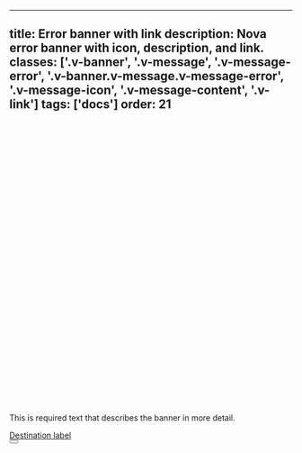 <!--
 *              Copyright (c) 2025 Visa, Inc.
 *
 * Licensed under the Apache License, Version 2.0 (the "License");
 * you may not use this file except in compliance with the License.
 * You may obtain a copy of the License at
 *
 *         http://www.apache.org/licenses/LICENSE-2.0
 *
 * Unless required by applicable law or agreed to in writing, software
 * distributed under the License is distributed on an "AS IS" BASIS,
 * WITHOUT WARRANTIES OR CONDITIONS OF ANY KIND, either express or implied.
 * See the License for the specific language governing permissions and
 * limitations under the License.
 *
 -->
---
title: Error banner with link
description: Nova error banner with icon, description, and link. 
classes: ['.v-banner', '.v-message', '.v-message-error', '.v-banner.v-message.v-message-error', '.v-message-icon', '.v-message-content', '.v-link']
tags: ['docs']
order: 21
---

<div class="v-message v-message-error v-banner">
  <svg aria-hidden="true" class="v-icon v-icon-visa v-icon-low v-message-icon" focusable="false" viewbox="0 0 24 24">
    <use href="#visa-error-low">
    </use>
  </svg>
  <div class="v-message-content v-pl-2 v-pb-2">
    <p class="v-mb-8">
      This is required text that describes the banner in more detail.
    </p>
    <a class="v-link" href="./banner">
      Destination label
    </a>
  </div>
  <button aria-label="close" class="v-button v-button-icon v-button-tertiary v-button-small v-button-subtle -v-mt-8 -v-mr-16" type="button">
    <svg aria-hidden="true" class="v-icon v-icon-visa v-icon-tiny" focusable="false" viewbox="0 0 16 16">
      <use href="#visa-close-tiny">
      </use>
    </svg>
  </button>
</div>
